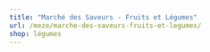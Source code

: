 ```yaml
---
title: "Marché des Saveurs - Fruits et Légumes"
url: /meze/marche-des-saveurs-fruits-et-legumes/
shop: légumes
---
```

